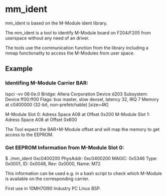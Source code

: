 # mm_ident

mm_ident is based on the M-Module ident library.

The mm_ident is a tool to identify M-Module board on F204/F205
from userspace without any need of an driver.

The tools use the communication function from the library including a
mmap functionality to access the M-Modules from user space.


## Example

### Identifing M-Module Carrier BAR:
lspci -vv
06:0e.0 Bridge: Altera Corporation Device d203
	Subsystem: Device ff00:ff00
	Flags: bus master, slow devsel, latency 32, IRQ 7
	Memory at c0400000 (32-bit, non-prefetchable) [size=4K]


M-Module Slot 0: Adress Space A08 at Offset 0x200
M-Module Slot 1: Adress Space A08 at Offset 0x600

The Tool expect the BAR+M-Module offset and will
map the memory to get access to the EEPROM.

### Get EEPROM Information from M-Module Slot 0:
$ ./mm_ident 0xc0400200
PhysAddr: 0xc0400200
MAGIC: 0x5346
Type: 0x0001, ID: 0x0048, Rev: 0x0000, Name: M72


This information can be used e.g. in a bash script to check which
M-Module is available on the corresponding carrier.

First use in 10MH70I90 Industry PC Linux BSP.
